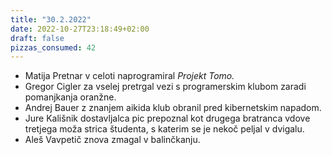 ```yaml
---
title: "30.2.2022"
date: 2022-10-27T23:18:49+02:00
draft: false
pizzas_consumed: 42
---
```



- Matija Pretnar v celoti naprogramiral *Projekt Tomo.*
- Gregor Cigler za vselej pretrgal vezi s programerskim klubom zaradi pomanjkanja oranžne.
- Andrej Bauer z znanjem aikida klub obranil pred kibernetskim napadom.
- Jure Kališnik dostavljalca pic prepoznal kot drugega bratranca vdove tretjega moža strica študenta, s katerim se je nekoč peljal v dvigalu.
- Aleš Vavpetič znova zmagal v balinčkanju.
